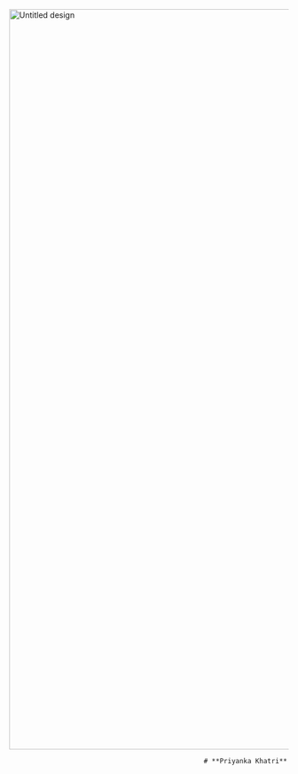 

<img width="2000" height="1333" alt="Untitled design" src="https://github.com/user-attachments/assets/33e74944-5d49-4fe6-a57c-1748a1cec85b" />


                                                     # **Priyanka Khatri**
 
<!--
**preeyankakc037/preeyankakc037** is a ✨ _special_ ✨ repository because its `README.md` (this file) appears on your GitHub profile.

Here are some ideas to get you started:

- 🔭 I’m currently working on ...
- 🌱 I’m currently learning ...
- 👯 I’m looking to collaborate on ...
- 🤔 I’m looking for help with ...
- 💬 Ask me about ...
- 📫 How to reach me: ...
- 😄 Pronouns: ...
- ⚡ Fun fact: ...
-->
